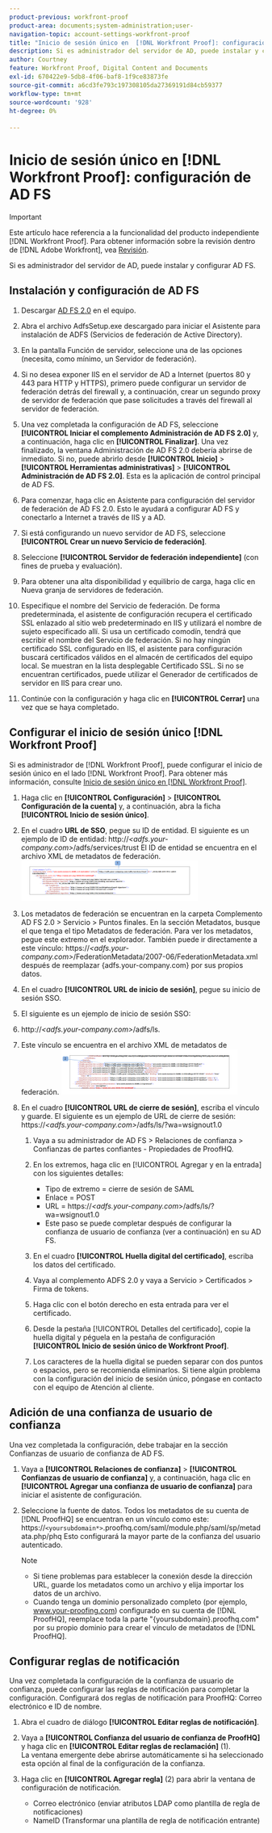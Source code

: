 ```yaml
---
product-previous: workfront-proof
product-area: documents;system-administration;user-
navigation-topic: account-settings-workfront-proof
title: "Inicio de sesión único en  [!DNL Workfront Proof]: configuración de AD FS"
description: Si es administrador del servidor de AD, puede instalar y configurar AD FS.
author: Courtney
feature: Workfront Proof, Digital Content and Documents
exl-id: 670422e9-5db8-4f06-baf8-1f9ce83873fe
source-git-commit: a6cd3fe793c197308105da27369191d84cb59377
workflow-type: tm+mt
source-wordcount: '928'
ht-degree: 0%

---
```


# Inicio de sesión único en [!DNL Workfront Proof]: configuración de AD FS

>[!IMPORTANT]
>
>Este artículo hace referencia a la funcionalidad del producto independiente [!DNL Workfront Proof]. Para obtener información sobre la revisión dentro de [!DNL Adobe Workfront], vea [Revisión](../../../review-and-approve-work/proofing/proofing.md).

Si es administrador del servidor de AD, puede instalar y configurar AD FS.

## Instalación y configuración de AD FS

1. Descargar [AD FS 2.0](http://www.microsoft.com/en-us/download/details.aspx?id=10909) en el equipo.
1. Abra el archivo AdfsSetup.exe descargado para iniciar el Asistente para instalación de ADFS (Servicios de federación de Active Directory).
1. En la pantalla Función de servidor, seleccione una de las opciones (necesita, como mínimo, un Servidor de federación).
1. Si no desea exponer IIS en el servidor de AD a Internet (puertos 80 y 443 para HTTP y HTTPS), primero puede configurar un servidor de federación detrás del firewall y, a continuación, crear un segundo proxy de servidor de federación que pase solicitudes a través del firewall al servidor de federación.
1. Una vez completada la configuración de AD FS, seleccione **[!UICONTROL Iniciar el complemento Administración de AD FS 2.0]** y, a continuación, haga clic en **[!UICONTROL Finalizar]**. Una vez finalizado, la ventana Administración de AD FS 2.0 debería abrirse de inmediato. Si no, puede abrirlo desde **[!UICONTROL Inicio]** > **[!UICONTROL Herramientas administrativas]** > **[!UICONTROL Administración de AD FS 2.0]**. Esta es la aplicación de control principal de AD FS.

1. Para comenzar, haga clic en Asistente para configuración del servidor de federación de AD FS 2.0.
Esto le ayudará a configurar AD FS y conectarlo a Internet a través de IIS y a AD.
1. Si está configurando un nuevo servidor de AD FS, seleccione **[!UICONTROL Crear un nuevo Servicio de federación]**.
1. Seleccione **[!UICONTROL Servidor de federación independiente]** (con fines de prueba y evaluación).

1. Para obtener una alta disponibilidad y equilibrio de carga, haga clic en Nueva granja de servidores de federación.
1. Especifique el nombre del Servicio de federación.
De forma predeterminada, el asistente de configuración recupera el certificado SSL enlazado al sitio web predeterminado en IIS y utilizará el nombre de sujeto especificado allí. Si usa un certificado comodín, tendrá que escribir el nombre del Servicio de federación.
Si no hay ningún certificado SSL configurado en IIS, el asistente para configuración buscará certificados válidos en el almacén de certificados del equipo local. Se muestran en la lista desplegable Certificado SSL. Si no se encuentran certificados, puede utilizar el Generador de certificados de servidor en IIS para crear uno.

1. Continúe con la configuración y haga clic en **[!UICONTROL Cerrar]** una vez que se haya completado.

## Configurar el inicio de sesión único [!DNL Workfront Proof]

Si es administrador de [!DNL Workfront Proof], puede configurar el inicio de sesión único en el lado [!DNL Workfront Proof]. Para obtener más información, consulte [Inicio de sesión único en [!DNL Workfront Proof]](../../../workfront-proof/wp-acct-admin/managing-security/single-sign-on-overview.md).

1. Haga clic en **[!UICONTROL Configuración]** > **[!UICONTROL Configuración de la cuenta]** y, a continuación, abra la ficha **[!UICONTROL Inicio de sesión único]**.

1. En el cuadro **URL de SSO**, pegue su ID de entidad.
El siguiente es un ejemplo de ID de entidad:
http://*&lt;adfs.your-company.com>*/adfs/services/trust
El ID de entidad se encuentra en el archivo XML de metadatos de federación.
   ![ProofHQ_configuration_02.png](assets/proofhq-configuration-02-350x80.png)

1. Los metadatos de federación se encuentran en la carpeta Complemento AD FS 2.0 > Servicio > Puntos finales. En la sección Metadatos, busque el que tenga el tipo Metadatos de federación. Para ver los metadatos, pegue este extremo en el explorador. También puede ir directamente a este vínculo: https://*&lt;adfs.your-company.com>*/FederationMetadata/2007-06/FederationMetadata.xml después de reemplazar {adfs.your-company.com} por sus propios datos.
1. En el cuadro **[!UICONTROL URL de inicio de sesión]**, pegue su inicio de sesión SSO.
1. El siguiente es un ejemplo de inicio de sesión SSO:
1. http://*&lt;adfs.your-company.com>*/adfs/ls.
1. Este vínculo se encuentra en el archivo XML de metadatos de federación.
   ![ProofHQ_configuration_03.png](assets/proofhq-configuration-03-350x90.png)

1. En el cuadro **[!UICONTROL URL de cierre de sesión]**, escriba el vínculo y guarde.
El siguiente es un ejemplo de URL de cierre de sesión:
https://*&lt;adfs.your-company.com>*/adfs/ls/?wa=wsignout1.0

   1. Vaya a su administrador de AD FS > Relaciones de confianza > Confianzas de partes confiantes - Propiedades de ProofHQ.
   1. En los extremos, haga clic en [!UICONTROL Agregar y en la entrada] con los siguientes detalles:

      * Tipo de extremo = cierre de sesión de SAML
      * Enlace = POST
      * URL = https://*&lt;adfs.your-company.com*>/adfs/ls/?wa=wsignout1.0
      * Este paso se puede completar después de configurar la confianza de usuario de confianza (ver a continuación) en su AD FS.
   1. En el cuadro **[!UICONTROL Huella digital del certificado]**, escriba los datos del certificado.
   1. Vaya al complemento ADFS 2.0 y vaya a Servicio > Certificados > Firma de tokens.
   1. Haga clic con el botón derecho en esta entrada para ver el certificado.
   1. Desde la pestaña [!UICONTROL Detalles del certificado], copie la huella digital y péguela en la pestaña de configuración **[!UICONTROL Inicio de sesión único de Workfront Proof]**.

   1. Los caracteres de la huella digital se pueden separar con dos puntos o espacios, pero se recomienda eliminarlos. Si tiene algún problema con la configuración del inicio de sesión único, póngase en contacto con el equipo de Atención al cliente.


## Adición de una confianza de usuario de confianza

Una vez completada la configuración, debe trabajar en la sección Confianzas de usuario de confianza de AD FS.

1. Vaya a **[!UICONTROL Relaciones de confianza]** > **[!UICONTROL Confianzas de usuario de confianza]** y, a continuación, haga clic en **[!UICONTROL Agregar una confianza de usuario de confianza]** para iniciar el asistente de configuración.

1. Seleccione la fuente de datos.
Todos los metadatos de su cuenta de [!DNL ProofHQ] se encuentran en un vínculo como este:
https://`<yoursubdomain*>`.proofhq.com/saml/module.php/saml/sp/metadata.php/phq
Esto configurará la mayor parte de la confianza del usuario autenticado.

   >[!NOTE]
   >
   >* Si tiene problemas para establecer la conexión desde la dirección URL, guarde los metadatos como un archivo y elija importar los datos de un archivo.
   >* Cuando tenga un dominio personalizado completo (por ejemplo, www.your-proofing.com) configurado en su cuenta de [!DNL ProofHQ], reemplace toda la parte &quot;{yoursubdomain}.proofhq.com&quot; por su propio dominio para crear el vínculo de metadatos de [!DNL ProofHQ].


## Configurar reglas de notificación

Una vez completada la configuración de la confianza de usuario de confianza, puede configurar las reglas de notificación para completar la configuración. Configurará dos reglas de notificación para ProofHQ: Correo electrónico e ID de nombre.

1. Abra el cuadro de diálogo **[!UICONTROL Editar reglas de notificación]**.
1. Vaya a **[!UICONTROL Confianza del usuario de confianza de ProofHQ]** y haga clic en **[!UICONTROL Editar reglas de reclamación]** (1).\
   La ventana emergente debe abrirse automáticamente si ha seleccionado esta opción al final de la configuración de la confianza.

1. Haga clic en **[!UICONTROL Agregar regla]** (2) para abrir la ventana de configuración de notificación.

   * Correo electrónico (enviar atributos LDAP como plantilla de regla de notificaciones)
   * NameID (Transformar una plantilla de regla de notificación entrante)
